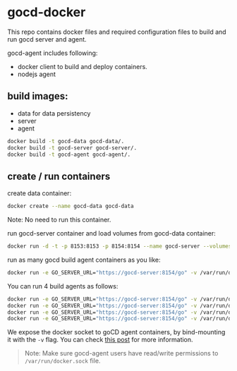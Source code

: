 # gocd-docker

This repo contains docker files and required configuration files to build and run gocd server and agent.  

gocd-agent includes following:

+ docker client to build and deploy containers.
+ nodejs agent


## build images:

+ data for data persistency
+ server
+ agent

```bash
docker build -t gocd-data gocd-data/.
docker build -t gocd-server gocd-server/.
docker build -t gocd-agent gocd-agent/.
```

## create / run containers
create data container:

```bash
docker create --name gocd-data gocd-data
```

Note: No need to run this container.

run gocd-server container and load volumes from gocd-data container:

```bash
docker run -d -t -p 8153:8153 -p 8154:8154 --name gocd-server --volumes-from gocd-data gocd-server
```

run as many gocd build agent containers as you like:
```bash
docker run -e GO_SERVER_URL="https://gocd-server:8154/go" -v /var/run/docker.sock:/var/run/docker.sock -d --name <AGENT_NAME> --link gocd-server:go-server gocd-agent
```

You can run 4 build agents as follows:

```bash
docker run -e GO_SERVER_URL="https://gocd-server:8154/go" -v /var/run/docker.sock:/var/run/docker.sock -d --name gocd-agent1 --link gocd-server:go-server gocd-agent
docker run -e GO_SERVER_URL="https://gocd-server:8154/go" -v /var/run/docker.sock:/var/run/docker.sock -d --name gocd-agent2 --link gocd-server:go-server gocd-agent
docker run -e GO_SERVER_URL="https://gocd-server:8154/go" -v /var/run/docker.sock:/var/run/docker.sock -d --name gocd-agent3 --link gocd-server:go-server gocd-agent
docker run -e GO_SERVER_URL="https://gocd-server:8154/go" -v /var/run/docker.sock:/var/run/docker.sock -d --name gocd-agent4 --link gocd-server:go-server gocd-agent
```

We expose the docker socket to goCD agent containers, by bind-mounting it with the ```-v``` flag.
You can check [this post](http://jpetazzo.github.io/2015/09/03/do-not-use-docker-in-docker-for-ci/) for more information.

> Note: Make sure gocd-agent users have read/write permissions to ```/var/run/docker.sock``` file.  
